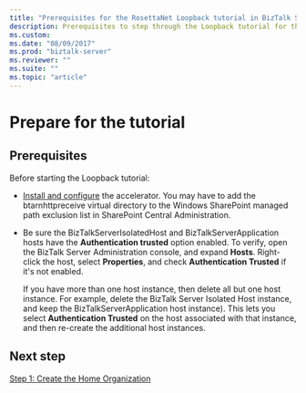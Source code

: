 ```yaml
---
title: "Prerequisites for the RosettaNet Loopback tutorial in BizTalk Server"
description: Prerequisites to step through the Loopback tutorial for the RosettaNet accelerator (BTARN) in BizTalk Server
ms.custom: 
ms.date: "08/09/2017"
ms.prod: "biztalk-server"
ms.reviewer: ""
ms.suite: ""
ms.topic: "article"
---
```


# Prepare for the tutorial

## Prerequisites
Before starting the Loopback tutorial:
  
-   [Install and configure](install-configure-biztalk-accelerator-for-rosettanet.md) the accelerator. You may have to add the btarnhttpreceive virtual directory to the Windows SharePoint managed path exclusion list in SharePoint Central Administration.  
  
-   Be sure the BizTalkServerIsolatedHost and BizTalkServerApplication hosts have the **Authentication trusted** option enabled. To verify, open the BizTalk Server Administration console, and expand **Hosts**. Right-click the host, select **Properties**, and check **Authentication Trusted** if it's not enabled.  

    If you have more than one host instance, then delete all but one host instance. For example, delete the BizTalk Server Isolated Host instance, and keep the BizTalkServerApplication host instance). This lets you select **Authentication Trusted** on the host associated with that instance, and then re-create the additional host instances.  
  
## Next step
 [Step 1: Create the Home Organization](step-1-create-the-home-organization.md)